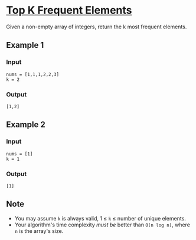# [Top K Frequent Elements](https://leetcode.com/problems/top-k-frequent-elements/description/)

Given a non-empty array of integers, return the k most frequent elements.

## Example 1

### Input

```
nums = [1,1,1,2,2,3]
k = 2
```

### Output

```
[1,2]
```

## Example 2

### Input

```
nums = [1]
k = 1
```

### Output

```
[1]
```

## Note

- You may assume `k` is always valid, 1 ≤ `k` ≤ number of unique elements.
- Your algorithm's time complexity *must be* better than `O(n log n)`, where `n` is the array's size.